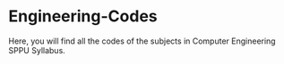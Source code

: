 # Engineering-Codes
Here, you will find all the codes of the subjects in Computer Engineering SPPU Syllabus.
